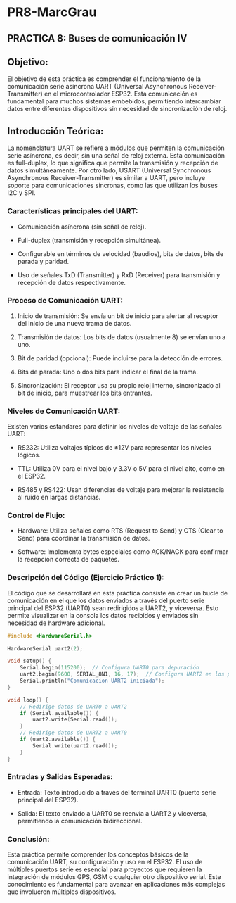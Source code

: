 # PR8-MarcGrau

## PRACTICA 8: Buses de comunicación IV

## Objetivo: 

El objetivo de esta práctica es comprender el funcionamiento de la comunicación serie asíncrona UART (Universal Asynchronous Receiver-Transmitter) en el microcontrolador ESP32. Esta comunicación es fundamental para muchos sistemas embebidos, permitiendo intercambiar datos entre diferentes dispositivos sin necesidad de sincronización de reloj.

## Introducción Teórica:

La nomenclatura UART se refiere a módulos que permiten la comunicación serie asíncrona, es decir, sin una señal de reloj externa. Esta comunicación es full-duplex, lo que significa que permite la transmisión y recepción de datos simultáneamente. Por otro lado, USART (Universal Synchronous Asynchronous Receiver-Transmitter) es similar a UART, pero incluye soporte para comunicaciones síncronas, como las que utilizan los buses I2C y SPI.


### Características principales del UART: 

- Comunicación asíncrona (sin señal de reloj).

- Full-duplex (transmisión y recepción simultánea).

- Configurable en términos de velocidad (baudios), bits de datos, bits de parada y paridad.

- Uso de señales TxD (Transmitter) y RxD (Receiver) para transmisión y recepción de datos respectivamente.
  

### Proceso de Comunicación UART:

1. Inicio de transmisión: Se envía un bit de inicio para alertar al receptor del inicio de una nueva trama de datos.

2. Transmisión de datos: Los bits de datos (usualmente 8) se envían uno a uno.

3. Bit de paridad (opcional): Puede incluirse para la detección de errores.

4. Bits de parada: Uno o dos bits para indicar el final de la trama.

5. Sincronización: El receptor usa su propio reloj interno, sincronizado al bit de inicio, para muestrear los bits entrantes.
   

### Niveles de Comunicación UART:

Existen varios estándares para definir los niveles de voltaje de las señales UART:

- RS232: Utiliza voltajes típicos de ±12V para representar los niveles lógicos.

- TTL: Utiliza 0V para el nivel bajo y 3.3V o 5V para el nivel alto, como en el ESP32.

- RS485 y RS422: Usan diferencias de voltaje para mejorar la resistencia al ruido en largas distancias.

### Control de Flujo:

- Hardware: Utiliza señales como RTS (Request to Send) y CTS (Clear to Send) para coordinar la transmisión de datos.

- Software: Implementa bytes especiales como ACK/NACK para confirmar la recepción correcta de paquetes.

### Descripción del Código (Ejercicio Práctico 1):

El código que se desarrollará en esta práctica consiste en crear un bucle de comunicación en el que los datos enviados a través del puerto serie principal del ESP32 (UART0) sean redirigidos a UART2, y viceversa. Esto permite visualizar en la consola los datos recibidos y enviados sin necesidad de hardware adicional.

```cpp
#include <HardwareSerial.h>

HardwareSerial uart2(2);

void setup() {
    Serial.begin(115200);  // Configura UART0 para depuración
    uart2.begin(9600, SERIAL_8N1, 16, 17);  // Configura UART2 en los pines GPIO16 (RX) y GPIO17 (TX)
    Serial.println("Comunicacion UART2 iniciada");
}

void loop() {
    // Redirige datos de UART0 a UART2
    if (Serial.available()) {
        uart2.write(Serial.read());
    }
    // Redirige datos de UART2 a UART0
    if (uart2.available()) {
        Serial.write(uart2.read());
    }
}
```

### Entradas y Salidas Esperadas:

- Entrada: Texto introducido a través del terminal UART0 (puerto serie principal del ESP32).

- Salida: El texto enviado a UART0 se reenvía a UART2 y viceversa, permitiendo la comunicación bidireccional.

### Conclusión:

Esta práctica permite comprender los conceptos básicos de la comunicación UART, su configuración y uso en el ESP32. El uso de múltiples puertos serie es esencial para proyectos que requieren la integración de módulos GPS, GSM o cualquier otro dispositivo serial. Este conocimiento es fundamental para avanzar en aplicaciones más complejas que involucren múltiples dispositivos.



